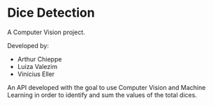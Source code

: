 # Dice Detection

A Computer Vision project.

Developed by: 
- Arthur Chieppe
- Luiza Valezim
- Vinícius Eller

An API developed with the goal to use Computer Vision and Machine Learning in order to identify and sum the values of the total dices.
